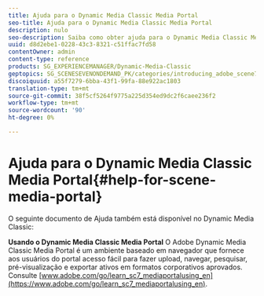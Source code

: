 ```yaml
---
title: Ajuda para o Dynamic Media Classic Media Portal
seo-title: Ajuda para o Dynamic Media Classic Media Portal
description: nulo
seo-description: Saiba como obter ajuda para o Dynamic Media Classic Media Portal.
uuid: d8d2ebe1-0228-43c3-8321-c51ffac7fd58
contentOwner: admin
content-type: reference
products: SG_EXPERIENCEMANAGER/Dynamic-Media-Classic
geptopics: SG_SCENESEVENONDEMAND_PK/categories/introducing_adobe_scene7
discoiquuid: a55f7279-6bba-43f1-99fa-88e922ac1803
translation-type: tm+mt
source-git-commit: 38f5cf5264f9775a225d354ed9dc2f6caee236f2
workflow-type: tm+mt
source-wordcount: '90'
ht-degree: 0%

---
```



# Ajuda para o Dynamic Media Classic Media Portal{#help-for-scene-media-portal}

O seguinte documento de Ajuda também está disponível no Dynamic Media Classic:

**Usando o Dynamic Media Classic Media Portal** O Adobe Dynamic Media Classic Media Portal é um ambiente baseado em navegador que fornece aos usuários do portal acesso fácil para fazer upload, navegar, pesquisar, pré-visualização e exportar ativos em formatos corporativos aprovados. Consulte [www.adobe.com/go/learn_sc7_mediaportalusing_en](https://www.adobe.com/go/learn_sc7_mediaportalusing_en).
